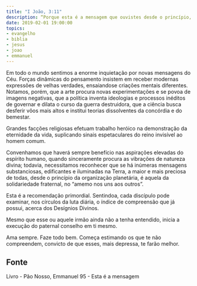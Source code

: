 ```yaml
---
title: "I João, 3:11"
description: “Porque esta é a mensagem que ouvistes desde o princípio, que nos amemos uns aos outros.”
date: 2019-02-01 19:00:00
topics: 
- evangelho
- biblia
- jesus
- joao
- emmanuel
---
```


Em todo o mundo sentimos a enorme inquietação por novas mensagens do
Céu. Forças dinâmicas do pensamento insistem em receber modernas expressões de
velhas verdades, ensaiando­se criações mentais diferentes. Notamos, porém, que a
arte procura novas experimentações e se povoa de imagens negativas, que a política
inventa ideologias e processos inéditos de governar e dilata o curso da guerra
destruidora, que a ciência busca desferir vôos mais altos e institui teorias
dissolventes da concórdia e do bem­estar.

Grandes facções religiosas efetuam trabalho heróico na demonstração da
eternidade da vida, suplicando sinais espetaculares do reino invisível ao homem
comum.

Convenhamos que haverá sempre benefício nas aspirações elevadas do
espírito humano, quando sinceramente procura as vibrações de natureza divina;
todavia, necessitamos reconhecer que se há inúmeras mensagens substanciosas,
edificantes e iluminadas na Terra, a maior e mais preciosa de todas, desde o
princípio da organização planetária, é aquela da solidariedade fraternal, no “amemo­
nos uns aos outros”.

Esta é a recomendação primordial. Sentindo­a, cada discípulo pode
examinar, nos círculos da luta diária, o índice de compreensão que já possui, acerca
dos Desígnios Divinos.

Mesmo que esse ou aquele irmão ainda não a tenha entendido, inicia a
execução do paternal conselho em ti mesmo.

Ama sempre. Faze todo bem. Começa estimando os que te não
compreendem, convicto de que esses, mais depressa, te farão melhor.



## Fonte
Livro - Pão Nosso, Emmanuel
95 - Esta é a mensagem
